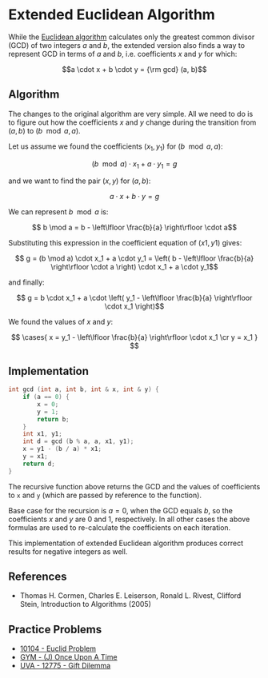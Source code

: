 <!--?title Extended Euclidean Algorithm  -->

# Extended Euclidean Algorithm

While the [Euclidean algorithm](../algebra/euclid-algorithm.html) calculates only the greatest common divisor (GCD) of two integers $a$ and $b$, the extended version also finds a way to represent GCD in terms of $a$ and $b$, i.e. coefficients $x$ and $y$ for which:

$$a \cdot x + b \cdot y = {\rm gcd} (a, b)$$

## Algorithm

The changes to the original algorithm are very simple. All we need to do is to figure out how the coefficients $x$ and $y$ change during the transition from $(a, b)$ to $(b \mod a, a)$.

Let us assume we found the coefficients $(x_1, y_1)$ for $(b \mod a, a)$:

$$ (b \mod a) \cdot x_1 + a \cdot y_1 = g$$

and we want to find the pair $(x, y)$ for $(a, b)$:

$$ a \cdot x + b \cdot y = g$$

We can represent $b \mod a$ is:

$$ b \mod a = b - \left\lfloor \frac{b}{a} \right\rfloor \cdot a$$

Substituting this expression in the coefficient equation of $(x1, y1)$ gives:

$$ g = (b \mod a) \cdot x_1 + a \cdot y_1 = \left( b - \left\lfloor \frac{b}{a} \right\rfloor \cdot a \right) \cdot x_1 + a \cdot y_1$$

and finally:

$$ g = b \cdot x_1 + a \cdot \left( y_1 - \left\lfloor \frac{b}{a} \right\rfloor \cdot x_1 \right)$$

We found the values of $x$ and $y$:

$$ \cases{
x = y_1 - \left\lfloor \frac{b}{a} \right\rfloor \cdot x_1 \cr
y = x_1
} $$

## Implementation

```cpp
int gcd (int a, int b, int & x, int & y) {
	if (a == 0) {
		x = 0;
		y = 1;
		return b;
	}
	int x1, y1;
	int d = gcd (b % a, a, x1, y1);
	x = y1 - (b / a) * x1;
	y = x1;
	return d;
}
```

The recursive function above returns the GCD and the values of coefficients to `x` and `y` (which are passed by reference to the function).

Base case for the recursion is $a = 0$, when the GCD equals $b$, so the coefficients $x$ and $y$ are $0$ and $1$, respectively. In all other cases the above formulas are used to re-calculate the coefficients on each iteration.

This implementation of extended Euclidean algorithm produces correct results for negative integers as well.

## References

- Thomas H. Cormen, Charles E. Leiserson, Ronald L. Rivest, Clifford Stein, Introduction to Algorithms (2005)

## Practice Problems

* [10104 - Euclid Problem](https://uva.onlinejudge.org/index.php?option=com_onlinejudge&Itemid=8&page=show_problem&problem=1045)
* [GYM - (J) Once Upon A Time](http://codeforces.com/gym/100963)
* [UVA - 12775 - Gift Dilemma](https://uva.onlinejudge.org/index.php?option=com_onlinejudge&Itemid=8&page=show_problem&problem=4628)
